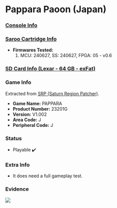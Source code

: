# Pappara Paoon (Japan)

### [Console Info](../../../../../Info/Consoles/VA13/README.md)

### [Saroo Cartridge Info](../../../../../Info/Cartridges/RetroGameParadiseStore/1.32F/README.md)

- <b>Firmwares Tested:</b>
  1. MCU: 240627, SS: 240627, FPGA: 05 - v0.6

### [SD Card Info (Lexar - 64 GB - exFat)](../../../../../Info/SdCards/Lexar/64GB/exfat/README.md)

### Game Info

Extracted from [SRP (Saturn Region Patcher)](https://segaxtreme.net/resources/saturn-region-patcher.81/download).

- <b>Game Name:</b> PAPPARA
- <b>Product Number:</b> 23201G
- <b>Version:</b> V1.002
- <b>Area Code:</b> J
- <b>Peripheral Code:</b> J

### Status

- Playable :heavy_check_mark:

### Extra Info

- It does need a full gameplay test.

### Evidence

[![](https://img.youtube.com/vi/37ugA0mo69I/0.jpg)](https://www.youtube.com/watch?v=37ugA0mo69I)
